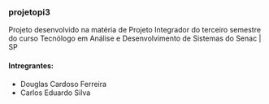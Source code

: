 ### projetopi3
Projeto desenvolvido na matéria de Projeto Integrador do terceiro semestre do curso Tecnólogo em Análise e Desenvolvimento de Sistemas do Senac | SP

#### Intregrantes:
- Douglas Cardoso Ferreira
- Carlos Eduardo Silva 
